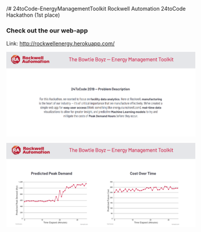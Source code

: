 /# 24toCode-EnergyManagementToolkit 
Rockwell Automation 24toCode Hackathon (1st place)

### Check out the our web-app
Link: http://rockwellenergy.herokuapp.com/


![alt text](https://github.com/AugmentedMode/24toCode-EnergyManagementToolkit/blob/master/Images/README_images/ourproblem.PNG)

![alt text](https://github.com/AugmentedMode/24toCode-EnergyManagementToolkit/blob/master/Images/README_images/graphs.PNG)



